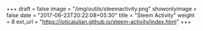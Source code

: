 +++
draft = false
image = "/img/outils/steemactivity.png"
showonlyimage = false
date = "2017-06-23T20:22:08+05:30"
title = "Steem Activity"
weight = 8
ext_url = "https://joticajulian.github.io/steem-activity/index.html"
+++

<!--more-->
